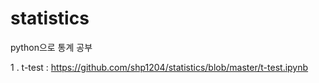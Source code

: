 # statistics
python으로 통계 공부



1 . t-test : https://github.com/shp1204/statistics/blob/master/t-test.ipynb

